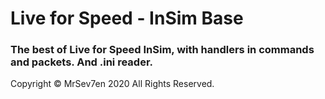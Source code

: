 # Live for Speed - InSim Base

### The best of Live for Speed InSim, with handlers in commands and packets. And .ini reader.

Copyright © MrSev7en 2020 All Rights Reserved.
